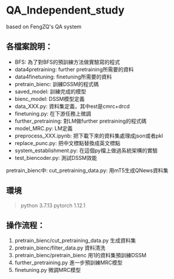 # QA_Independent_study
based on FengZQ's QA system

## 各檔案說明：
- BFS: 為了對BFS的預訓練方法做實驗寫的程式
- data4pretraining: further pretraining所需要的資料
- data4finetuning: finetuning所需要的資料
- pretrain_bienc: 訓練DSSM的程式碼
- saved_model: 訓練完成的模型
- bienc_model: DSSM模型定義
- data_XXX.py: 資料集定義，其中est是cmrc+drcd
- finetuning.py: 在下游任務上微調
- further_pretraining: 對LM做further pretraining的程式碼
- model_MRC.py: LM定義
- preprocess_XXX.ipynb: 把下載下來的資料集處理成json或者pkl
- replace_punc.py: 把中文標點替換成英文標點
- system_establishment.py: 在這個py檔上做過系統架構的實驗
- test_biencoder.py: 測試DSSM效能

pretrain_bienc中:
cut_pretraining_data.py: 用mT5生成QNews資料集

## 環境

> python 3.7.13
> pytorch 1.12.1

## 操作流程：

1. pretrain_bienc/cut_pretraining_data.py 生成資料集
2. pretrain_bienc/filter_data.py 資料清洗
3. pretrain_bienc/pretrain_bienc 用1的資料集預訓練DSSM
4. further_pretraining.py 進一步預訓練MRC模型
5. finetuning.py 微調MRC模型